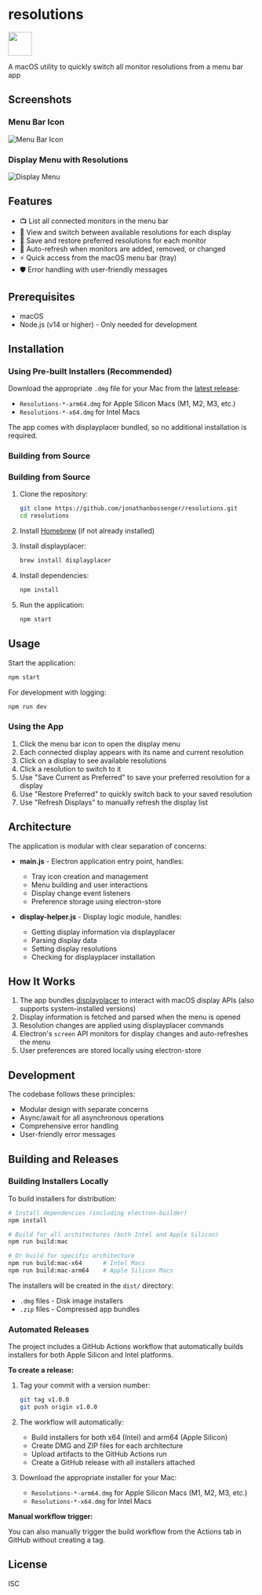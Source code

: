 # resolutions

<img src="https://github.com/jonathanbossenger/resolutions/blob/main/screenshots/app-icon.png" width="48">

A macOS utility to quickly switch all monitor resolutions from a menu bar app

## Screenshots

### Menu Bar Icon
![Menu Bar Icon](screenshots/Screenshot-01.png)

### Display Menu with Resolutions
![Display Menu](screenshots/Screenshot-02.png)

## Features

- 📺 List all connected monitors in the menu bar
- 🔄 View and switch between available resolutions for each display
- 💾 Save and restore preferred resolutions for each monitor
- 🔁 Auto-refresh when monitors are added, removed, or changed
- ⚡ Quick access from the macOS menu bar (tray)
- 🛡️ Error handling with user-friendly messages

## Prerequisites

- macOS
- Node.js (v14 or higher) - Only needed for development

## Installation

### Using Pre-built Installers (Recommended)

Download the appropriate `.dmg` file for your Mac from the [latest release](https://github.com/jonathanbossenger/resolutions/releases/latest):
- `Resolutions-*-arm64.dmg` for Apple Silicon Macs (M1, M2, M3, etc.)
- `Resolutions-*-x64.dmg` for Intel Macs

The app comes with displayplacer bundled, so no additional installation is required.

### Building from Source

### Building from Source

1. Clone the repository:
   ```bash
   git clone https://github.com/jonathanbossenger/resolutions.git
   cd resolutions
   ```

2. Install [Homebrew](https://brew.sh/) (if not already installed)

3. Install displayplacer:
   ```bash
   brew install displayplacer
   ```

4. Install dependencies:
   ```bash
   npm install
   ```

5. Run the application:
   ```bash
   npm start
   ```

## Usage

Start the application:
```bash
npm start
```

For development with logging:
```bash
npm run dev
```

### Using the App

1. Click the menu bar icon to open the display menu
2. Each connected display appears with its name and current resolution
3. Click on a display to see available resolutions
4. Click a resolution to switch to it
5. Use "Save Current as Preferred" to save your preferred resolution for a display
6. Use "Restore Preferred" to quickly switch back to your saved resolution
7. Use "Refresh Displays" to manually refresh the display list

## Architecture

The application is modular with clear separation of concerns:

- **main.js** - Electron application entry point, handles:
  - Tray icon creation and management
  - Menu building and user interactions
  - Display change event listeners
  - Preference storage using electron-store

- **display-helper.js** - Display logic module, handles:
  - Getting display information via displayplacer
  - Parsing display data
  - Setting display resolutions
  - Checking for displayplacer installation

## How It Works

1. The app bundles [displayplacer](https://github.com/jakehilborn/displayplacer) to interact with macOS display APIs (also supports system-installed versions)
2. Display information is fetched and parsed when the menu is opened
3. Resolution changes are applied using displayplacer commands
4. Electron's `screen` API monitors for display changes and auto-refreshes the menu
5. User preferences are stored locally using electron-store

## Development

The codebase follows these principles:
- Modular design with separate concerns
- Async/await for all asynchronous operations
- Comprehensive error handling
- User-friendly error messages

## Building and Releases

### Building Installers Locally

To build installers for distribution:

```bash
# Install dependencies (including electron-builder)
npm install

# Build for all architectures (both Intel and Apple Silicon)
npm run build:mac

# Or build for specific architecture
npm run build:mac-x64      # Intel Macs
npm run build:mac-arm64    # Apple Silicon Macs
```

The installers will be created in the `dist/` directory:
- `.dmg` files - Disk image installers
- `.zip` files - Compressed app bundles

### Automated Releases

The project includes a GitHub Actions workflow that automatically builds installers for both Apple Silicon and Intel platforms.

**To create a release:**

1. Tag your commit with a version number:
   ```bash
   git tag v1.0.0
   git push origin v1.0.0
   ```

2. The workflow will automatically:
   - Build installers for both x64 (Intel) and arm64 (Apple Silicon)
   - Create DMG and ZIP files for each architecture
   - Upload artifacts to the GitHub Actions run
   - Create a GitHub release with all installers attached

3. Download the appropriate installer for your Mac:
   - `Resolutions-*-arm64.dmg` for Apple Silicon Macs (M1, M2, M3, etc.)
   - `Resolutions-*-x64.dmg` for Intel Macs

**Manual workflow trigger:**

You can also manually trigger the build workflow from the Actions tab in GitHub without creating a tag.

## License

ISC
